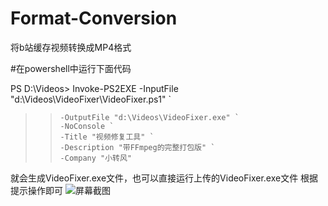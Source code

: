 # Format-Conversion
将b站缓存视频转换成MP4格式

#在powershell中运行下面代码

PS D:\Videos> Invoke-PS2EXE -InputFile "d:\Videos\VideoFixer\VideoFixer.ps1" `
>>     -OutputFile "d:\Videos\VideoFixer.exe" `
>>     -NoConsole `
>>     -Title "视频修复工具" `
>>     -Description "带FFmpeg的完整打包版" `
>>     -Company "小转风"

就会生成VideoFixer.exe文件，也可以直接运行上传的VideoFixer.exe文件
根据提示操作即可
![屏幕截图](https://github.com/user-attachments/assets/a737da7d-29c3-4fdc-aebc-8ee7e2ab5213)
